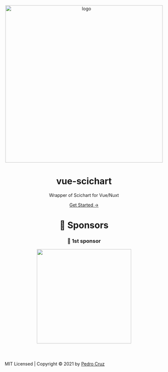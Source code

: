 <main class="home">
  <header class="hero">
    <p align="center" style="margin: 3em 0">
      <img src="img/vue-scichart_logo@2x.png" width="500" alt="logo" />
      <h1>vue-scichart</h1>
      <p class="description">Wrapper of Scichart for Vue/Nuxt</p>
      <p class="action">
        <a href="/content/docs/" class="nav-link action-button">
          Get Started →
        </a>
      </p>
      <h1>🏅 Sponsors</h1>
      <h3>🥇 1st sponsor</h3>
      <a href="https://www.fidgrove.com">
        <img src="img/fidgrove_logo@4x.png" width="300px">
      </a>
    </p>
  </header>
  <div class="footer">
    MIT Licensed | Copyright © 2021 by <a href="https://www.pedropcruz.pt">Pedro Cruz</a>
  </div>
</main>
